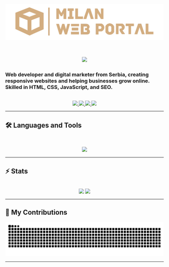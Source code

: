 <img src="https://github.com/Milan-petkovski/Milan-petkovski/blob/main/mwp.png">

<h1 align="center">
    <img src="https://readme-typing-svg.herokuapp.com/?font=Inter&size=48&center=true&vCenter=true&width=500&height=70&color=d3ad80&duration=4000&lines=Hi+There!+👋;+I'm+Milan+Petkovski!;" />
</h1>

### Web developer and digital marketer from Serbia, creating responsive websites and helping businesses grow online. Skilled in HTML, CSS, JavaScript, and SEO.

<br>

<div align="center">
  <a href="contact@milanwebportal.com">
    <img src="https://img.shields.io/badge/Gmail-FF0000?style=for-the-badge&logo=gmail&logoColor=white" target="_blank"/>
  </a>
  <a href="https://instagram.com/milanwebportal" target="_blank">
    <img src="https://img.shields.io/badge/Instagram-E4405F?style=for-the-badge&logo=instagram&logoColor=white" target="_blank"/>
  </a>  
  <a href="https://linkedin.com/in/milan--petkovski" target="_blank">
    <img src="https://img.shields.io/badge/LinkedIn-0077B5?style=for-the-badge&logo=linkedin&logoColor=white" target="_blank"/>
  </a>
  <a href="https://freelancer.com/u/Milan567" target="_blank">
    <img src="https://img.shields.io/badge/Freelancer-29B2FE?style=for-the-badge&logo=freelancer&logoColor=white" target="_blank"/>
  </a>
</div>

<hr>

## 🛠️ Languages and Tools

<br>

<p align="center">
  <img src="https://skillicons.dev/icons?i=html,css,js,bootstrap,nodejs,c#" />
</p>

<hr>

## ⚡️ Stats

<br>

<div align=center>
  <img width=325 src="https://github-readme-stats.vercel.app/api?username=milan-petkovski&theme=transparent&count_private=true&show_icons=true&rank_icon=github&locale=en"/>
  <img width=325 src="https://github-readme-stats.vercel.app/api/top-langs?username=milan-petkovski&theme=transparent&layout=donut&hide=css&langs_count=8&border_radius=10&show_icons=true&locale=en"/>
</div>

<hr>

## 🐍 My Contributions

<div align="center">
  <picture>
    <source media="(prefers-color-scheme: dark)" srcset="https://raw.githubusercontent.com/Milan-petkovski/milan-petkovski/output/github-contribution-grid-snake-dark.svg" />
    <source media="(prefers-color-scheme: light)" srcset="https://raw.githubusercontent.com/Milan-petkovski/milan-petkovski/output/github-contribution-grid-snake.svg" />
    <img alt="github-snake" src="https://raw.githubusercontent.com/Milan-petkovski/milan-petkovski/output/github-contribution-grid-snake.svg" />
  </picture>
</div>

<hr>
